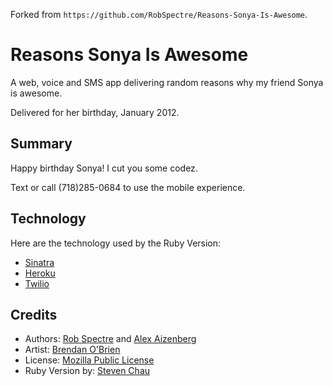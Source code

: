Forked from `https://github.com/RobSpectre/Reasons-Sonya-Is-Awesome`.

# Reasons Sonya Is Awesome

A web, voice and SMS app delivering random reasons why my friend Sonya is
awesome.

Delivered for her birthday, January 2012.


## Summary

Happy birthday Sonya!  I cut you some codez.

Text or call (718)285-0684 to use the mobile experience.


## Technology

Here are the technology used by the Ruby Version:

* [Sinatra](http://flask.pocoo.org/)
* [Heroku](http://www.heroku.com)
* [Twilio](http://www.twilio.com)


## Credits
* Authors: [Rob Spectre](http://www.brooklynhacker.com) and [Alex 
  Aizenberg](http://www.build-a-beard.com)
* Artist: [Brendan O'Brien](http://partoftheprocess.ca)
* License: [Mozilla Public License](http://www.mozilla.org/MPL/)
* Ruby Version by: [Steven Chau](http://twitter.com/whereisciao)